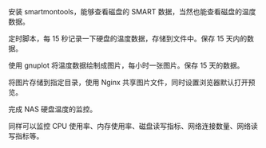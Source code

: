 安装 smartmontools，能够查看磁盘的 SMART 数据，当然也能查看磁盘的温度数据。

定时脚本，每 15 秒记录一下硬盘的温度数据，存储到文件中。保存 15 天内的数据。

使用 gnuplot 将温度数据绘制成图片，每小时一张图片。保存 15 天的数据。

将图片存储到指定目录，使用 Nginx 共享图片文件，同时设置浏览器默认打开预览。

完成 NAS 硬盘温度的监控。

同样可以监控 CPU 使用率、内存使用率、磁盘读写指标、网络连接数量、网络读写指标等。